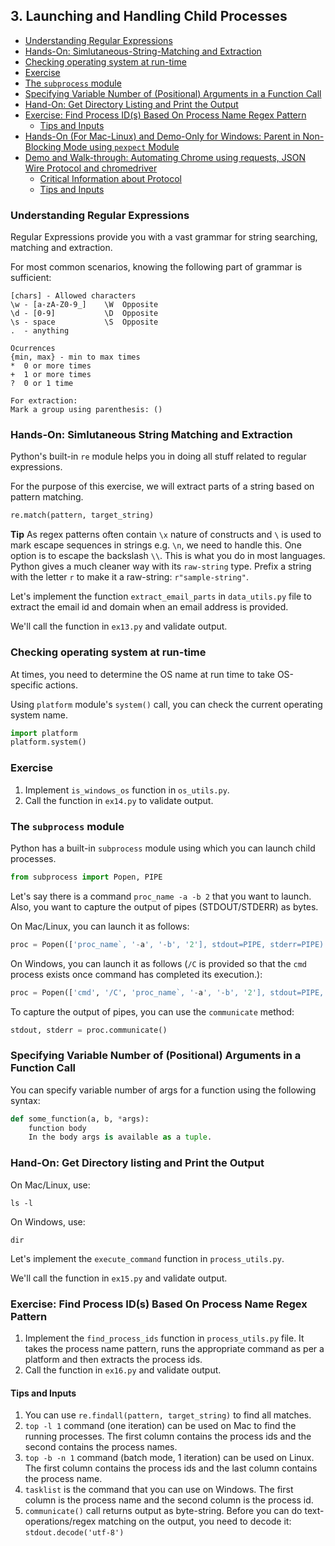 
## 3. Launching and Handling Child Processes

- [Understanding Regular Expressions](#understanding-regular-expressions)
- [Hands-On: Simlutaneous-String-Matching and Extraction](#hands-on-simlutaneous-string-matching-and-extraction)
- [Checking operating system at run-time](#checking-operating-system-at-run-time)
- [Exercise](#exercise)
- [The `subprocess` module](#the-subprocess-module)
- [Specifying Variable Number of (Positional) Arguments in a Function Call](#specifying-variable-number-of-positional-arguments-in-a-function-call)
- [Hand-On: Get Directory Listing and Print the Output](#hand-on-get-directory-listing-and-print-the-output)
- [Exercise: Find Process ID(s) Based On Process Name Regex Pattern](#exercise-find-process-ids-based-on-process-name-regex-pattern)
  * [Tips and Inputs](#tips-and-inputs)
- [Hands-On (For Mac-Linux) and Demo-Only for Windows: Parent in Non-Blocking Mode using `pexpect` Module](#hands-on-for-mac-linux-and-demo-only-for-windows-parent-in-non-blocking-mode-using-pexpect-module)
- [Demo and Walk-through: Automating Chrome using requests, JSON Wire Protocol and chromedriver](#demo-and-walk-through-automating-chrome-using-requests-json-wire-protocol-and-chromedriver)
  * [Critical Information about Protocol](#critical-information-about-protocol)
  * [Tips and Inputs](#tips-and-inputs-1)

### Understanding Regular Expressions

Regular Expressions provide you with a vast grammar for string searching, matching and extraction.

For most common scenarios, knowing the following part of grammar is sufficient:

```
[chars] - Allowed characters
\w - [a-zA-Z0-9_]    \W  Opposite
\d - [0-9]           \D  Opposite
\s - space           \S  Opposite
.  - anything

Ocurrences
{min, max} - min to max times
*  0 or more times
+  1 or more times
?  0 or 1 time

For extraction:
Mark a group using parenthesis: ()
```

### Hands-On: Simlutaneous String Matching and Extraction

Python's built-in `re` module helps you in doing all stuff related to regular expressions.

For the purpose of this exercise, we will extract parts of a string based on pattern matching.

```python
re.match(pattern, target_string)
```

**Tip** As regex patterns often contain `\x` nature of constructs and `\` is used to mark escape sequences in strings e.g. `\n`, we need to handle this. One option is to escape the backslash `\\`. This is what you do in most languages. Python gives a much cleaner way with its `raw-string` type. Prefix a string with the letter `r` to make it a raw-string: `r"sample-string"`.

Let's implement the function `extract_email_parts` in `data_utils.py` file to extract the email id and domain when an email address is provided.

We'll call the function in `ex13.py` and validate output.

### Checking operating system at run-time

At times, you need to determine the OS name at run time to take OS-specific actions.

Using `platform` module's `system()` call, you can check the current operating system name.

```python
import platform
platform.system()
```

### Exercise

1. Implement `is_windows_os` function in `os_utils.py`.
2. Call the function in `ex14.py` to validate output.

### The `subprocess` module

Python has a built-in `subprocess` module using which you can launch child processes.

```python
from subprocess import Popen, PIPE
```

Let's say there is a command `proc_name -a -b 2` that you want to launch. Also, you want to capture the output of pipes (STDOUT/STDERR) as bytes.

On Mac/Linux, you can launch it as follows:
```python
proc = Popen(['proc_name`, '-a', '-b', '2'], stdout=PIPE, stderr=PIPE)
```

On Windows, you can launch it as follows (`/C` is provided so that the `cmd` process exists once command has completed its execution.):
```python
proc = Popen(['cmd', '/C', 'proc_name`, '-a', '-b', '2'], stdout=PIPE, stderr=PIPE)
```

To capture the output of pipes, you can use the `communicate` method:

```python
stdout, stderr = proc.communicate()
```

### Specifying Variable Number of (Positional) Arguments in a Function Call

You can specify variable number of args for a function using the following syntax:

```python
def some_function(a, b, *args):
    function body
    In the body args is available as a tuple.
```

### Hand-On: Get Directory listing and Print the Output

On Mac/Linux, use:
```
ls -l
```

On Windows, use:
```
dir
```

Let's implement the `execute_command` function in `process_utils.py`.

We'll call the function in `ex15.py` and validate output.

### Exercise: Find Process ID(s) Based On Process Name Regex Pattern

1. Implement the `find_process_ids` function in `process_utils.py` file. It takes the process name pattern, runs the appropriate command as per a platform and then extracts the process ids.
2. Call the function in `ex16.py` and validate output.

#### Tips and Inputs
1. You can use `re.findall(pattern, target_string)` to find all matches.
2. `top -l 1` command (one iteration) can be used on Mac to find the running processes. The first column contains the process ids and the second contains the process names.
3. `top -b -n 1` command (batch mode, 1 iteration) can be used on Linux. The first column contains the process ids and the last column contains the process name.
4. `tasklist` is the command that you can use on Windows. The first column is the process name and the second column is the process id.
5. `communicate()` call returns output as byte-string. Before you can do text-operations/regex matching on the output, you need to decode it: `stdout.decode('utf-8')`
